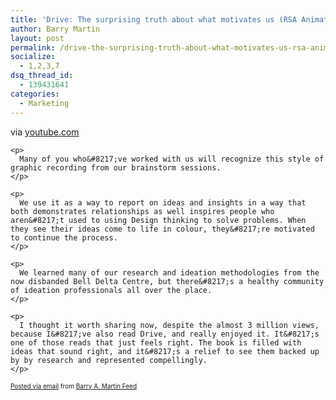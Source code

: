 ```yaml
---
title: 'Drive: The surprising truth about what motivates us (RSA Animate)'
author: Barry Martin
layout: post
permalink: /drive-the-surprising-truth-about-what-motivates-us-rsa-animate/
socialize:
  - 1,2,3,7
dsq_thread_id:
  - 139431641
categories:
  - Marketing
---
```

<div class="posterous_autopost">
  <div class="posterous_bookmarklet_entry">
    </p> <div class="posterous_quote_citation">
      via <a href="http://www.youtube.com/watch?v=u6XAPnuFjJc">youtube.com</a>
    </div>
    
    <p>
      Many of you who&#8217;ve worked with us will recognize this style of graphic recording from our brainstorm sessions.
    </p>
    
    <p>
      We use it as a way to report on ideas and insights in a way that both demonstrates relationships as well inspires people who aren&#8217;t used to using Design thinking to solve problems. When they see their ideas come to life in colour, they&#8217;re motivated to continue the process.
    </p>
    
    <p>
      We learned many of our research and ideation methodologies from the now disbanded Bell Delta Centre, but there&#8217;s a healthy community of ideation professionals all over the place.
    </p>
    
    <p>
      I thought it worth sharing now, despite the almost 3 million views, because I&#8217;ve also read Drive, and really enjoyed it. It&#8217;s one of those reads that just feels right. The book is filled with ideas that sound right, and it&#8217;s a relief to see them backed up by by research and represented compellingly.
    </p>
  </div>
  
  <p style="font-size: 10px;">
    <a href="http://posterous.com">Posted via email</a> from <a href="http://hypenoticbam.posterous.com/drive-the-surprising-truth-about-what-motivat">Barry A. Martin Feed</a>
  </p>
</div>